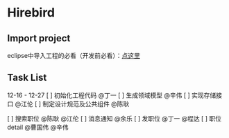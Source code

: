 # Hirebird

## Import project

eclipse中导入工程的必看（开发前必看）：[点这里](https://github.com/m1688/Hirebird/wiki/%E5%AF%BC%E5%85%A5%E5%B7%A5%E7%A8%8B%E5%88%B0ADT%E7%9A%84%E6%AD%A5%E9%AA%A4%EF%BC%88%E5%BF%85%E7%9C%8B%EF%BC%89)


## Task List

12-16 - 12-27
 [ ] 初始化工程代码 @丁一
 [ ] 生成领域模型 @辛伟
 [ ] 实现存储接口 @江伦 
 [ ] 制定设计规范及公共组件 @陈耿
 
 [ ] 搜索职位 @陈耿 @江伦
 [ ] 消息通知 @余乐
 [ ] 发职位 @丁一 @程达
 [ ] 职位detail @曹国伟 @辛伟
